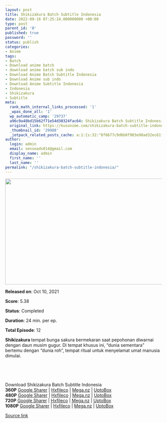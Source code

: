 ```yaml
---
layout: post
title: Shikizakura Batch Subtitle Indonesia
date: 2022-09-16 07:25:24.000000000 +00:00
type: post
parent_id: '0'
published: true
password: ''
status: publish
categories:
- Anime
tags:
- Batch
- Download anime batch
- download anime batch sub indo
- Download Anime Batch Subtitle Indonesia
- Download Anime sub indo
- Download Anime Subtitle Indonesia
- Indonesia
- Shikizakura
- Subtitle
meta:
  rank_math_internal_links_processed: '1'
  _wpas_done_all: '1'
  wp_automatic_camp: '29737'
  a96c9a48bd15b62f71e54d30324fac64: Shikizakura Batch Subtitle Indonesia
  original_link: https://kusonime.com/shikizakura-batch-subtitle-indonesia-1/
  _thumbnail_id: '29988'
  _jetpack_related_posts_cache: a:1:{s:32:"8f6677c9d6b0f903e98ad32ec61f8deb";a:2:{s:7:"expires";i:1663457501;s:7:"payload";a:3:{i:0;a:1:{s:2:"id";i:29760;}i:1;a:1:{s:2:"id";i:29857;}i:2;a:1:{s:2:"id";i:29985;}}}}
author:
  login: admin
  email: senseads014@gmail.com
  display_name: admin
  first_name: ''
  last_name: ''
permalink: "/shikizakura-batch-subtitle-indonesia/"
---
```

<p><img width="530" height="340" src="{{ site.baseurl }}/assets/2022/09/Shikizakura-530x340.jpg" class="attachment-thumb-large size-thumb-large wp-post-image" alt="" loading="lazy" title="Shikizakura Batch Subtitle Indonesia" srcset="https://kusonime.com/wp-content/uploads/2021/11/Shikizakura-530x340.jpg 530w, https://kusonime.com/wp-content/uploads/2021/11/Shikizakura-300x192.jpg 300w, https://kusonime.com/wp-content/uploads/2021/11/Shikizakura-768x492.jpg 768w, https://kusonime.com/wp-content/uploads/2021/11/Shikizakura-520x333.jpg 520w, https://kusonime.com/wp-content/uploads/2021/11/Shikizakura.jpg 1000w" sizes="(max-width: 530px) 100vw, 530px" />
<p><b>Released on</b>: Oct 10, 2021</p>
<p>
<p><b>Score</b>: 5.38</p>
<p>
<p><b>Status</b>: Completed</p>
<p>
<p><b>Duration</b>: 24 min. per ep.</p>
<p>
<p><b>Total Episode</b>: 12</p>
<p>
<p><strong>Shikizakura </strong>tempat bunga sakura bermekaran saat pepohonan diwarnai dengan daun musim gugur. Di tempat khusus ini, “dunia sementara” bertemu dengan “dunia roh”, tempat ritual untuk menyelamat umat manusia dimulai.</p>
<p>
<p> </p>
<p>
<p> </p>
<p>
<div class="smokeddl">
<div class="smokettl">Download Shikizakura Batch Subtitle Indonesia</div>
<div class="smokeurl"><strong>360P</strong> <a href="https://acefile.co/f/63738373/kusonime-shikizakura-360p-rar" target="_blank" rel="noopener noreferrer">Google Sharer</a> | <a href="https://hxfile.co/2nubqa388nk7" target="_blank" rel="noopener">Hxfileco</a> | <a href="https://mega.nz/file/Tf502DRL#xmgCtQ7StfDf_nzvWk9c8Gz3HKiVq3saFvcaO5ZM48E" target="_blank" rel="noopener">Mega.nz</a> | <a href="https://uptobox.com/wx9qe2o3at9b" target="_blank" rel="noopener">UptoBox</a></div>
<div class="smokeurl"><strong>480P</strong> <a href="https://acefile.co/f/63738375/kusonime-shikizakura-480p-rar" target="_blank" rel="noopener noreferrer">Google Sharer</a> | <a href="https://hxfile.co/dyzmhooxc080" target="_blank" rel="noopener">Hxfileco</a> | <a href="https://mega.nz/file/nOwGXJQQ#J8-Q-CA96TkJieJwMVzX2O0lRnqQH9jEAeftdhYbUok" target="_blank" rel="noopener">Mega.nz</a> | <a href="https://uptobox.com/0242w0fftreu" target="_blank" rel="noopener">UptoBox</a></div>
<div class="smokeurl"><strong>720P</strong> <a href="https://acefile.co/f/63738379/kusonime-shikizakura-720p-rar" target="_blank" rel="noopener noreferrer">Google Sharer</a> | <a href="https://hxfile.co/regfujk9dyaq" target="_blank" rel="noopener">Hxfileco</a> | <a href="https://mega.nz/file/aDh2XRJS#p8186rUzmAt4HB3brKmCMcWpxzkYXWaKLrQnPQvbT-o" target="_blank" rel="noopener">Mega.nz</a> | <a href="https://uptobox.com/4w1gqrjj9ztq" target="_blank" rel="noopener">UptoBox</a></div>
<div class="smokeurl"><strong>1080P</strong> <a href="https://acefile.co/f/63738380/kusonime-shikizakura-1080p-rar" target="_blank" rel="noopener noreferrer">Google Sharer</a> | <a href="https://hxfile.co/jlsoi35dcs6d" target="_blank" rel="noopener">Hxfileco</a> | <a href="https://mega.nz/file/DPpkWLjQ#HK8BvBXzOWwzDN3W7h93ljJhbkxFEghUcgSAysKmjQw" target="_blank" rel="noopener">Mega.nz</a> | <a href="https://uptobox.com/353lpjoieoor" target="_blank" rel="noopener">UptoBox</a></div>
</div>
<p><a href="https://kusonime.com/shikizakura-batch-subtitle-indonesia-1/">Source link </a></p>
